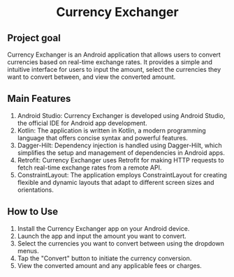 # <p align="center">Currency Exchanger</p>

## Project goal
Currency Exchanger is an Android application that allows users to convert currencies based on real-time exchange rates. It provides a simple and intuitive interface for users to input the amount, select the currencies they want to convert between, and view the converted amount.

## Main Features

1. Android Studio: Currency Exchanger is developed using Android Studio, the official IDE for Android app development.
2. Kotlin: The application is written in Kotlin, a modern programming language that offers concise syntax and powerful features.
3. Dagger-Hilt: Dependency injection is handled using Dagger-Hilt, which simplifies the setup and management of dependencies in Android apps.
4. Retrofit: Currency Exchanger uses Retrofit for making HTTP requests to fetch real-time exchange rates from a remote API.
5. ConstraintLayout: The application employs ConstraintLayout for creating flexible and dynamic layouts that adapt to different screen sizes and orientations.

## How to Use

1. Install the Currency Exchanger app on your Android device.
2. Launch the app and input the amount you want to convert.
3. Select the currencies you want to convert between using the dropdown menus.
4. Tap the "Convert" button to initiate the currency conversion.
5. View the converted amount and any applicable fees or charges.